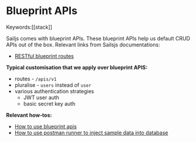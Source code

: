 # Blueprint APIs 
Keywords:[[stack]]

Sailjs comes with blueprint APIs. These blueprint APIs help us default CRUD APIs out of the box. Relevant links from Sailsjs documentations: 

- [RESTful blueprint routes](https://sailsjs.com/documentation/concepts/blueprints/blueprint-routes#?restful-blueprint-routes)


**Typical customisation that we apply over blueprint APIS:**

- routes - `/apis/v1`
- pluralise - `users` instead of `user`
- various authentication strategies 
	- JWT user auth
	- basic secret key auth


**Relevant how-tos:**

- [How to use blueprint apis](/how_to/use_blueprint_apis/)
- [How to use postman runner to inject sample data into database](/how_to/use_postman_runner_inject_data_into_database/)